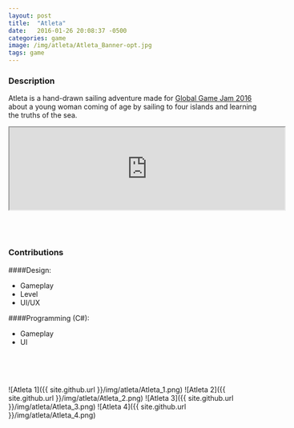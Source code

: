```yaml
---
layout: post
title:  "Atleta"
date:   2016-01-26 20:08:37 -0500
categories: game
image: /img/atleta/Atleta_Banner-opt.jpg
tags: game
---
```

### Description
Atleta is a hand-drawn sailing adventure made for [Global Game Jam 2016](http://globalgamejam.org/2016/games/atleta) about a young woman coming of age by sailing to four islands and learning the truths of the sea. 

<iframe frameborder="2" src="https://itch.io/embed/53003?linkback=true&amp;border_width=0&amp;bg_color=00A5E5&amp;fg_color=eeeeee&amp;border_color=0080FF" width="550" height="165"></iframe>
<div style = "height:50px"></div>

### Contributions

####Design:
* Gameplay
* Level
* UI/UX

####Programming (C#):
* Gameplay
* UI

<div style = "height:50px"></div>

![Atleta 1]({{ site.github.url }}/img/atleta/Atleta_1.png)
![Atleta 2]({{ site.github.url }}/img/atleta/Atleta_2.png)
![Atleta 3]({{ site.github.url }}/img/atleta/Atleta_3.png)
![Atleta 4]({{ site.github.url }}/img/atleta/Atleta_4.png)
